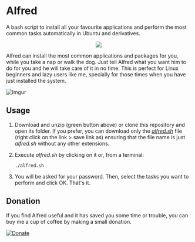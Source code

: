 # Alfred
A bash script to install all your favourite applications and perform the most 
common tasks automatically in Ubuntu and derivatives.


<p align="center">
  <img src="http://i.imgur.com/vg3T4ul.png">
</p>


Alfred can install the most common applications and packages for you, while you 
take a nap or walk the dog. Just tell Alfred what you want him to do for you and
he will take care of it in no time. This is perfect for Linux beginners and lazy
users like me, specially for those times when you have just installed the system. 


![Imgur](http://i.imgur.com/YMDG3B2.png)



## Usage
1. Download and unzip (green button above) or clone this repository and open its folder. If you prefer, you can download only the [*alfred.sh*](https://raw.githubusercontent.com/derkomai/alfred/master/alfred.sh) file 
(right click on the link > save link as) ensuring that the file name is just *alfred.sh* without any other extensions.

2. Execute *alfred.sh* by clicking on it or, from a terminal:
    ```
    ./alfred.sh
    ```
3. You will be asked for your password. Then, select the tasks you want to perform and click OK. That's it.


## Donation
If you find Alfred useful and it has saved you some time or trouble, you can buy me a cup of coffee by making a small donation.


[![Donate](https://www.paypalobjects.com/en_US/i/btn/btn_donateCC_LG.gif)](https://www.paypal.me/dvilela)
